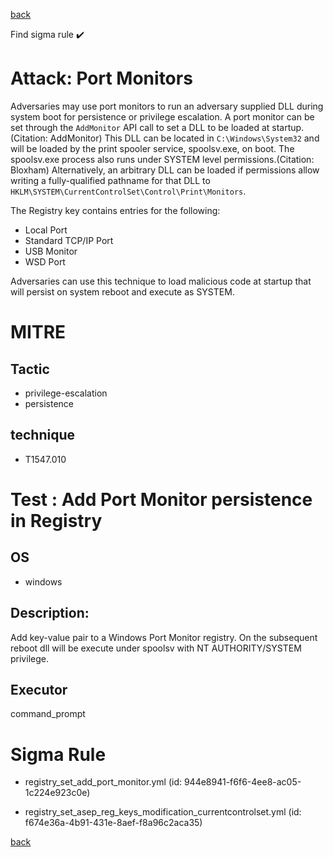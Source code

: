 
[back](../index.md)

Find sigma rule :heavy_check_mark: 

# Attack: Port Monitors 

Adversaries may use port monitors to run an adversary supplied DLL during system boot for persistence or privilege escalation. A port monitor can be set through the <code>AddMonitor</code> API call to set a DLL to be loaded at startup.(Citation: AddMonitor) This DLL can be located in <code>C:\Windows\System32</code> and will be loaded by the print spooler service, spoolsv.exe, on boot. The spoolsv.exe process also runs under SYSTEM level permissions.(Citation: Bloxham) Alternatively, an arbitrary DLL can be loaded if permissions allow writing a fully-qualified pathname for that DLL to <code>HKLM\SYSTEM\CurrentControlSet\Control\Print\Monitors</code>. 

The Registry key contains entries for the following:

* Local Port
* Standard TCP/IP Port
* USB Monitor
* WSD Port

Adversaries can use this technique to load malicious code at startup that will persist on system reboot and execute as SYSTEM.

# MITRE
## Tactic
  - privilege-escalation
  - persistence


## technique
  - T1547.010


# Test : Add Port Monitor persistence in Registry
## OS
  - windows


## Description:
Add key-value pair to a Windows Port Monitor registry. On the subsequent reboot dll will be execute under spoolsv with NT AUTHORITY/SYSTEM privilege.

## Executor
command_prompt

# Sigma Rule
 - registry_set_add_port_monitor.yml (id: 944e8941-f6f6-4ee8-ac05-1c224e923c0e)

 - registry_set_asep_reg_keys_modification_currentcontrolset.yml (id: f674e36a-4b91-431e-8aef-f8a96c2aca35)



[back](../index.md)
